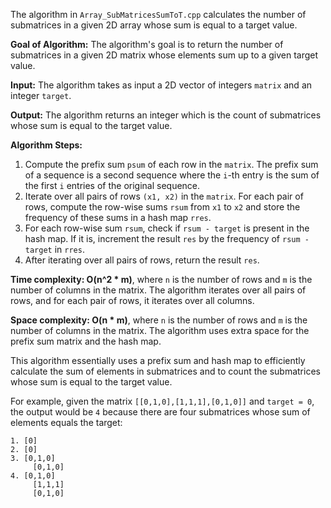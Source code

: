The algorithm in `Array_SubMatricesSumToT.cpp` calculates the number of submatrices in a given 2D array whose sum is equal to a target value.

**Goal of Algorithm:**
The algorithm's goal is to return the number of submatrices in a given 2D matrix whose elements sum up to a given target value.

**Input:**
The algorithm takes as input a 2D vector of integers `matrix` and an integer `target`.

**Output:**
The algorithm returns an integer which is the count of submatrices whose sum is equal to the target value.

**Algorithm Steps:**
1. Compute the prefix sum `psum` of each row in the `matrix`. The prefix sum of a sequence is a second sequence where the `i`-th entry is the sum of the first `i` entries of the original sequence.
2. Iterate over all pairs of rows `(x1, x2)` in the `matrix`. For each pair of rows, compute the row-wise sums `rsum` from `x1` to `x2` and store the frequency of these sums in a hash map `rres`.
3. For each row-wise sum `rsum`, check if `rsum - target` is present in the hash map. If it is, increment the result `res` by the frequency of `rsum - target` in `rres`.
4. After iterating over all pairs of rows, return the result `res`.

**Time complexity: O(n^2 * m)**, where `n` is the number of rows and `m` is the number of columns in the matrix. The algorithm iterates over all pairs of rows, and for each pair of rows, it iterates over all columns.

**Space complexity: O(n * m)**, where `n` is the number of rows and `m` is the number of columns in the matrix. The algorithm uses extra space for the prefix sum matrix and the hash map. 

This algorithm essentially uses a prefix sum and hash map to efficiently calculate the sum of elements in submatrices and to count the submatrices whose sum is equal to the target value.

For example, given the matrix `[[0,1,0],[1,1,1],[0,1,0]]` and `target = 0`, the output would be `4` because there are four submatrices whose sum of elements equals the target:
```
1. [0]
2. [0]
3. [0,1,0]
     [0,1,0]
4. [0,1,0]
     [1,1,1]
     [0,1,0]
```
